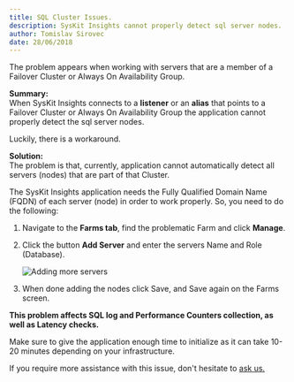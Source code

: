 ```yaml
---
title: SQL Cluster Issues.
description: SysKit Insights cannot properly detect sql server nodes.
author: Tomislav Sirovec
date: 28/06/2018
---
```


The problem appears when working with servers that are a member of a Failover Cluster or Always On Availability Group.

__Summary:__  
When SysKit Insights connects to a __listener__ or an __alias__ that points to a Failover Cluster or Always On Availability Group the application cannot properly detect the sql server nodes.
 
Luckily, there is a workaround. 

__Solution:__  
The problem is that, currently, application cannot automatically detect all servers (nodes) that are part of that Cluster.  

The SysKit Insights application needs the Fully Qualified Domain Name (FQDN) of each server (node) in order to work properly. So, you need to do the following:

 1. Navigate to the __Farms tab__, find the problematic Farm and click __Manage__.
1. Click the button __Add Server__ and enter the servers Name and Role (Database).

   ![Adding more servers](#img/addingServersToFarm_small.jpg)


1. When done adding the nodes click Save, and Save again on the Farms screen. 

__This problem affects SQL log and Performance Counters collection, as well as Latency checks.__

Make sure to give the application enough time to initialize as it can take 10-20 minutes depending on your infrastructure.  

If you require more assistance with this issue, don't hesitate to [ask us.](https://www.syskit.com/company/contact-us/)